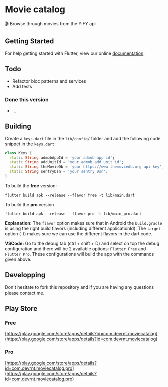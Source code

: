 # Movie catalog

🎬 Browse through movies from the YIFY api

## Getting Started

For help getting started with Flutter, view our online
[documentation](https://flutter.dev/).

## Todo
* Refactor bloc patterns and services
* Add tests

### Done this version
* ...

## Building
Create a `keys.dart` file in the `lib/config/` folder and add the following code snippet in the `keys.dart`:

```dart 
class Keys {
  static String admobAppId = 'your admob app id';
  static String addUnitId = 'your admob add unit id';
  static String theMovieDb = 'your https://www.themoviedb.org api key';
  static String sentryDsn = 'your sentry Dsn';
}
```

To build the **free** version:
```
flutter build apk --release --flavor free -t lib/main.dart
```

To build the **pro** version
```
flutter build apk --release --flavor pro -t lib/main_pro.dart
```

**Explanation:** The `flavor` option makes sure that in Android the `build.gradle` is using the right build flavors (including different applicationId).
The `target` option (-t) makes sure we can use the different flavors in the dart code.

**VSCode:** Go to the debug tab (ctrl + shift + D) and select on top the debug configuration and there will be 2 available options: `Flutter Free` and `Flutter Pro`.
These configurations will build the app with the commands given above.

## Developping
Don't hesitate to fork this repository and if you are having any questions please contact me.

## Play Store
### Free
[https://play.google.com/store/apps/details?id=com.devrnt.moviecatalog](https://play.google.com/store/apps/details?id=com.devrnt.moviecatalog)
### Pro
[https://play.google.com/store/apps/details?id=com.devrnt.moviecatalog.pro](https://play.google.com/store/apps/details?id=com.devrnt.moviecatalog.pro)
